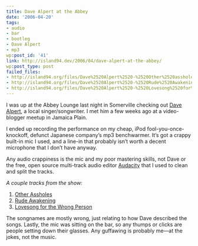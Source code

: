 ```yaml
---
title: Dave Alpert at the Abbey
date: '2006-04-20'
tags:
- audio
- bar
- bootleg
- Dave Alpert
- mp3
wp:post_id: '41'
link: http://island94.dev/2006/04/dave-alpert-at-the-abbey/
wp:post_type: post
failed_files:
- http://island94.org/files/Dave%2520Alpert%2520-%2520Other%2520assholes.mp3
- http://island94.org/files/Dave%2520Alpert%2520-%2520Rude%2520Awakening.mp3
- http://island94.org/files/Dave%2520Alpert%2520-%2520Lovesong%2520for%2520the%2520wrong%2520person.mp3
---
```


I was up at the Abbey Lounge last night in Somerville checking out [Dave Alpert](http://davealpert.com), a local singer/songwriter. I met him a few weeks ago at a video-blogger meetup in Jamaica Plain.

I ended up recording the performance on my cheap, iPod fool-you-once-knockoff, defunct Japanese company’s mp3 benchwarmer. It’s got a crappy built-in mic I used, and a line-in that probably isn’t worth a decent microphone that I don’t have anyway.

Any audio crappiness is the mic and my poor mastering skills, not Dave or the free, open source multi-track audio editor [Audacity](http://audacity.sourceforge.net/) that I used to clean and split the tracks.

_A couple tracks from the show:_

1. [Other Assholes](http://island94.org/files/Dave%20Alpert%20-%20Other%20assholes.mp3)
2. [Rude Awakening](http://island94.org/files/Dave%20Alpert%20-%20Rude%20Awakening.mp3)
3. [Lovesong for the Wrong Person](http://island94.org/files/Dave%20Alpert%20-%20Lovesong%20for%20the%20wrong%20person.mp3)

The songnames are mostly wrong, just relating to how Dave described the songs. Lastly, the mic was sitting on the bar, so any thumps or clicks are people setting down their glasses. Any guffawing is probably me—at the jokes, not the music.

